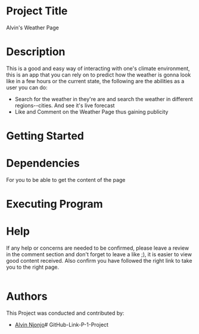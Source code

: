 # Project Title

Alvin's Weather Page

# Description
This is a good and easy way of interacting with one's climate environment, this is an app that you can rely on to predict how the weather is gonna look like in a few hours or the current state, the following are the abilities as a user you can do:

* Search for the weather in they're are and search the weather in different regions--cities. And see it's live forecast
* Like and Comment on the Weather Page thus gaining publicity

# Getting Started

# Dependencies
For you to be able to get the content of the page

# Executing Program

# Help
If any help or concerns are needed to be confirmed, please leave a review in the comment section and don't forget to leave a like ;), it is easier to view good content received.
Also confirm you have followed the right link to take you to the right page.
```
```
# Authors
This Project was conducted and contributed by:
- [Alvin Njonjo](https://github.com/fela-Supa)# GitHub-Link-P-1-Project
